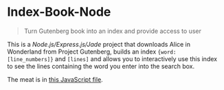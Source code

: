 # Index-Book-Node

> Turn Gutenberg book into an index and provide access to user

This is a *Node.js/Express.js/Jade* project that downloads Alice in Wonderland from Project Gutenberg,
builds an index `{word: [line_numbers]}` and `[lines]` and allows you to interactively
use this index to see the lines containing the word you enter into the search box.

The meat is in [this JavaScript file][meat].

[meat]: https://github.com/ethanp/Index-Book-Node/blob/master/TextProc/public/javascripts/bookIndex.js
